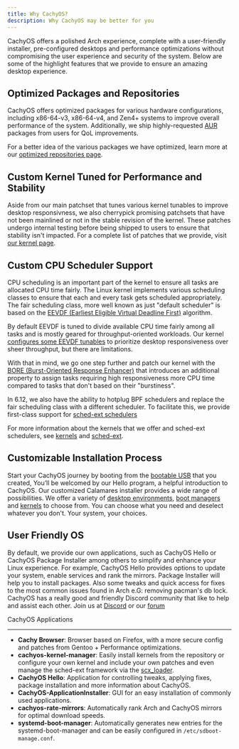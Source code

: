 ```yaml
---
title: Why CachyOS?
description: Why CachyOS may be better for you
---
```


CachyOS offers a polished Arch experience, complete with a user-friendly installer, pre-configured desktops and performance optimizations without compromising the user experience and security of the system. Below are some of the highlight features that we provide to ensure an amazing desktop experience.

## Optimized Packages and Repositories

CachyOS offers optimized packages for various hardware configurations, including x86-64-v3, x86-64-v4, and Zen4+ systems to improve overall
performance of the system. Additionally, we ship highly-requested [AUR](https://aur.archlinux.org/) packages from users for QoL improvements.

For a better idea of the various packages we have optimized, learn more at our [optimized repositories page](/features/optimized_repos).

## Custom Kernel Tuned for Performance and Stability

Aside from our main patchset that tunes various kernel tunables to improve desktop responsivness, we also cherrypick promising patchsets that have not been
mainlined or not in the stable revision of the kernel. These patches undergo internal testing before being shipped to users to ensure that stability isn't
impacted. For a complete list of patches that we provide, visit [our kernel page](/features/kernel).

## Custom CPU Scheduler Support

CPU scheduling is an important part of the kernel to ensure all tasks are allocated CPU time fairly. The Linux kernel implements various scheduling classes
to ensure that each and every task gets scheduled appropriately. The fair scheduling class, more well known as just "default scheduler" is based on the
[EEVDF (Earliest Eligible Virtual Deadline First)](https://lwn.net/Articles/925371/) algorithm.

By default EEVDF is tuned to divide available CPU time fairly among all tasks and is mostly geared for throughput-oriented workloads. Our kernel
[configures some EEVDF tunables](https://github.com/CachyOS/linux/blob/6.12/cachy/kernel/sched/fair.c#L76-L79) to prioritize desktop responsiveness over 
sheer throughput, but there are limitations.

With that in mind, we go one step further and patch our kernel with the [BORE (Burst-Oriented Response Enhancer)](https://github.com/firelzrd/bore-scheduler)
that introduces an additional property to assign tasks requiring high responsiveness more CPU time compared to tasks that don't based on their "burstiness".

In 6.12, we also have the ability to hotplug BPF schedulers and replace the fair scheduling class with a different scheduler. To facilitate this, we provide
first-class support for [sched-ext schedulers](https://github.com/sched-ext/scx)

For more information about the kernels that we offer and sched-ext schedulers, see [kernels](/features/kernels) and [sched-ext](/configuration/sched-ext/).

## Customizable Installation Process

Start your CachyOS journey by booting from the [bootable USB](/installation/installation_prepare/#creating-a-bootable-cachyos-usb-drive) that you created,
You’ll be welcomed by our Hello program, a helpful introduction to CachyOS. Our customized Calamares installer provides a wide range of possibilities.
We offer a variety of [desktop environments](/installation/desktop_environments/), [boot managers](/installation/boot_managers/)
and [kernels](/features/kernel#variants) to choose from.
You can choose what you need and deselect whatever you don't. Your system, your choices.

## User Friendly OS

By default, we provide our own applications, such as CachyOS Hello or CachyOS Package Installer
among others to simplify and enhance your Linux experience. For example, CachyOS Hello provides options to update your system, enable services and rank the mirrors. Package Installer will help you to install packages. Also some tweaks and quick access for fixes to the most common issues found in Arch e.G: removing pacman's db lock.
CachyOS has a really good and friendly Discord community that like to help and assist each other. Join us at [Discord](https://discord.com/invite/cachyos-862292009423470592) or our [forum](https://discuss.cachyos.org/)

CachyOS Applications

--------------------

- **Cachy Browser**: Browser based on Firefox, with a more secure config and patches from Gentoo + Performance optimizations.
- **cachyos-kernel-manager**: Easily install kernels from the repository or configure your own kernel and include your own patches and even manage the sched-ext framework via the [scx_loader](<https://github.com/sched-ext/scx/tree/main/rust/scx_loader>).
- **CachyOS Hello**: Application for controlling tweaks, applying fixes, package installation and more information about CachyOS.
- **CachyOS-ApplicationInstaller**: GUI for an easy installation of commonly used applications.
- **cachyos-rate-mirrors**: Automatically rank Arch and CachyOS mirrors for optimal download speeds.
- **systemd-boot-manager**: Automatically generates new entries for the systemd-boot-manager and can be easily configured in `/etc/sdboot-manage.conf`.
